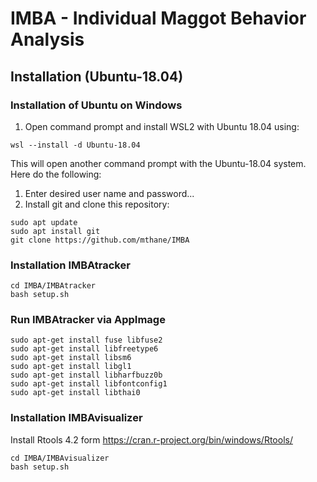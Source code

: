 # IMBA - Individual Maggot Behavior Analysis

## Installation (Ubuntu-18.04)
### Installation of Ubuntu on Windows

1. Open command prompt and install WSL2 with Ubuntu 18.04 using:
```
wsl --install -d Ubuntu-18.04
```

This will open another command prompt with the Ubuntu-18.04 system. Here do the following:
1. Enter desired user name and password...
3. Install git and clone this repository:
```
sudo apt update
sudo apt install git
git clone https://github.com/mthane/IMBA
```
### Installation IMBAtracker

```
cd IMBA/IMBAtracker
bash setup.sh
```
### Run IMBAtracker via AppImage
```
sudo apt-get install fuse libfuse2
sudo apt-get install libfreetype6
sudo apt-get install libsm6
sudo apt-get install libgl1
sudo apt-get install libharfbuzz0b
sudo apt-get install libfontconfig1
sudo apt-get install libthai0
```
### Installation IMBAvisualizer

Install Rtools 4.2 form https://cran.r-project.org/bin/windows/Rtools/
```
cd IMBA/IMBAvisualizer
bash setup.sh
```
